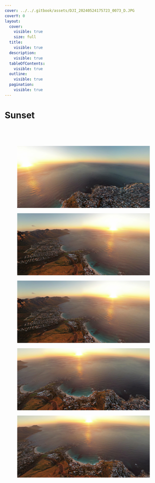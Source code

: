 ```yaml
---
cover: ../../.gitbook/assets/DJI_20240524175723_0073_D.JPG
coverY: 0
layout:
  cover:
    visible: true
    size: full
  title:
    visible: true
  description:
    visible: true
  tableOfContents:
    visible: true
  outline:
    visible: true
  pagination:
    visible: true
---
```


# Sunset

<figure><img src="../../.gitbook/assets/DJI_20240523174950_0040_D.JPG" alt=""><figcaption></figcaption></figure>

<figure><img src="../../.gitbook/assets/DJI_20240523175024_0041_D.JPG" alt=""><figcaption></figcaption></figure>

<figure><img src="../../.gitbook/assets/dji_export_20231017_173102_1697556662630_sphere_screenshot (1).jpg" alt=""><figcaption></figcaption></figure>

<figure><img src="../../.gitbook/assets/dji_export_20231017_173110_1697556670279_sphere_screenshot.jpg" alt=""><figcaption></figcaption></figure>

<figure><img src="../../.gitbook/assets/dji_export_20231017_173110_1697556670279_sphere_screenshot (1) (2).jpg" alt=""><figcaption></figcaption></figure>

<figure><img src="../../.gitbook/assets/dji_export_20231017_173058_1697556658037_sphere_screenshot (2).jpg" alt=""><figcaption></figcaption></figure>

<figure><img src="../../.gitbook/assets/dji_export_20231017_173049_1697556649011_sphere_screenshot (1).jpg" alt=""><figcaption></figcaption></figure>
